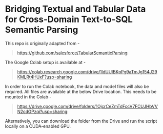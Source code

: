 # Bridging Textual and Tabular Data for Cross-Domain Text-to-SQL Semantic Parsing

This repo is originally adapted from - 
> https://github.com/salesforce/TabularSemanticParsing

The Google Colab setup is available at - 
> https://colab.research.google.com/drive/1ldUUlBKpPg9aTmJg154J29KMLRt4HUxF?usp=sharing

In order to run the Colab notebook, the data and model files will also be required. All files are available at the below Drive location. This needs to be mounted in the Colab - 
> https://drive.google.com/drive/folders/1OjcrCeZmTdFccV7FCUJHbVVN2cdGPzqi?usp=sharing

Alternatively, you can download the folder from the Drive and run the script locally on a CUDA-enabled GPU.
